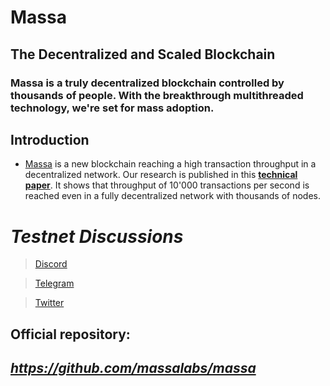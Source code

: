 # Massa
## The Decentralized and Scaled Blockchain
### Massa is a truly decentralized blockchain controlled by thousands of people. With the breakthrough multithreaded technology, we're set for mass adoption.

## Introduction
  

  * [Massa](https://massa.net/)  is a new blockchain reaching a high transaction throughput in a decentralized network. Our research is published in this **[technical paper](https://arxiv.org/pdf/1803.09029.pdf)**. It shows that throughput of 10'000 transactions per second is reached even in a fully decentralized network with thousands of nodes.

  # *Testnet Discussions*
  >[Discord](https://discord.com/invite/massa)

  >[Telegram](https://t.me/massanetwork)

  > [Twitter](https://twitter.com/MassaLabs)

  ## Official repository:
  ##   *https://github.com/massalabs/massa*




